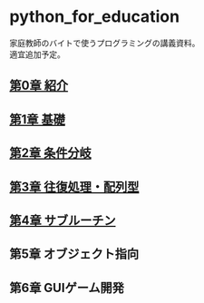 # python_for_education

家庭教師のバイトで使うプログラミングの講義資料。  
適宜追加予定。

## [第0章 紹介](https://github.com/O01o/python_for_education/blob/main/0_introduction/README.md)
## [第1章 基礎](https://github.com/O01o/python_for_education/blob/main/1_getting_started/check.md)
## [第2章 条件分岐](https://github.com/O01o/python_for_education/blob/main/2_conditional_branch/check.md)
## [第3章 往復処理・配列型](https://github.com/O01o/python_for_education/blob/main/3_iteration_list/check.md)
## [第4章 サブルーチン](https://github.com/O01o/python_for_education/blob/main/4_procedure_function/check.md)
## 第5章 オブジェクト指向
## 第6章 GUIゲーム開発
